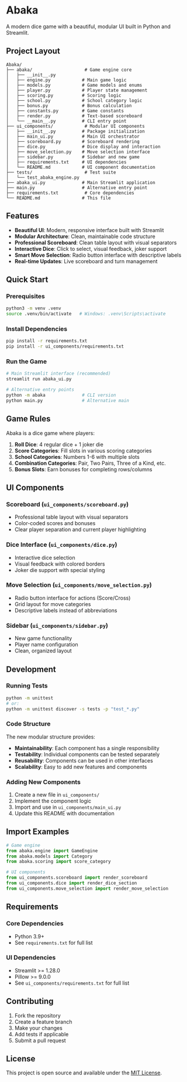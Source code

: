 # Abaka

A modern dice game with a beautiful, modular UI built in Python and Streamlit.

## Project Layout

```
Abaka/
├── abaka/                    # Game engine core
│   ├── __init__.py
│   ├── engine.py            # Main game logic
│   ├── models.py            # Game models and enums
│   ├── player.py            # Player state management
│   ├── scoring.py           # Scoring logic
│   ├── school.py            # School category logic
│   ├── bonus.py             # Bonus calculation
│   ├── constants.py         # Game constants
│   ├── render.py            # Text-based scoreboard
│   └── __main__.py          # CLI entry point
├── ui_components/            # Modular UI components
│   ├── __init__.py          # Package initialization
│   ├── main_ui.py           # Main UI orchestrator
│   ├── scoreboard.py        # Scoreboard rendering
│   ├── dice.py              # Dice display and interaction
│   ├── move_selection.py    # Move selection interface
│   ├── sidebar.py           # Sidebar and new game
│   ├── requirements.txt     # UI dependencies
│   └── README.md            # UI component documentation
├── tests/                    # Test suite
│   └── test_abaka_engine.py
├── abaka_ui.py              # Main Streamlit application
├── main.py                  # Alternative entry point
├── requirements.txt          # Core dependencies
└── README.md                # This file
```

## Features

- **Beautiful UI**: Modern, responsive interface built with Streamlit
- **Modular Architecture**: Clean, maintainable code structure
- **Professional Scoreboard**: Clean table layout with visual separators
- **Interactive Dice**: Click to select, visual feedback, joker support
- **Smart Move Selection**: Radio button interface with descriptive labels
- **Real-time Updates**: Live scoreboard and turn management

## Quick Start

### Prerequisites
```bash
python3 -m venv .venv
source .venv/bin/activate   # Windows: .venv\Scripts\activate
```

### Install Dependencies
```bash
pip install -r requirements.txt
pip install -r ui_components/requirements.txt
```

### Run the Game
```bash
# Main Streamlit interface (recommended)
streamlit run abaka_ui.py

# Alternative entry points
python -m abaka              # CLI version
python main.py               # Alternative main
```

## Game Rules

Abaka is a dice game where players:
1. **Roll Dice**: 4 regular dice + 1 joker die
2. **Score Categories**: Fill slots in various scoring categories
3. **School Categories**: Numbers 1-6 with multiple slots
4. **Combination Categories**: Pair, Two Pairs, Three of a Kind, etc.
5. **Bonus Slots**: Earn bonuses for completing rows/columns

## UI Components

### Scoreboard (`ui_components/scoreboard.py`)
- Professional table layout with visual separators
- Color-coded scores and bonuses
- Clear player separation and current player highlighting

### Dice Interface (`ui_components/dice.py`)
- Interactive dice selection
- Visual feedback with colored borders
- Joker die support with special styling

### Move Selection (`ui_components/move_selection.py`)
- Radio button interface for actions (Score/Cross)
- Grid layout for move categories
- Descriptive labels instead of abbreviations

### Sidebar (`ui_components/sidebar.py`)
- New game functionality
- Player name configuration
- Clean, organized layout

## Development

### Running Tests
```bash
python -m unittest
# or:
python -m unittest discover -s tests -p "test_*.py"
```

### Code Structure
The new modular structure provides:
- **Maintainability**: Each component has a single responsibility
- **Testability**: Individual components can be tested separately
- **Reusability**: Components can be used in other interfaces
- **Scalability**: Easy to add new features and components

### Adding New Components
1. Create a new file in `ui_components/`
2. Implement the component logic
3. Import and use in `ui_components/main_ui.py`
4. Update this README with documentation

## Import Examples

```python
# Game engine
from abaka.engine import GameEngine
from abaka.models import Category
from abaka.scoring import score_category

# UI components
from ui_components.scoreboard import render_scoreboard
from ui_components.dice import render_dice_section
from ui_components.move_selection import render_move_selection
```

## Requirements

### Core Dependencies
- Python 3.9+
- See `requirements.txt` for full list

### UI Dependencies
- Streamlit >= 1.28.0
- Pillow >= 9.0.0
- See `ui_components/requirements.txt` for full list

## Contributing

1. Fork the repository
2. Create a feature branch
3. Make your changes
4. Add tests if applicable
5. Submit a pull request

## License

This project is open source and available under the [MIT License](LICENSE).

